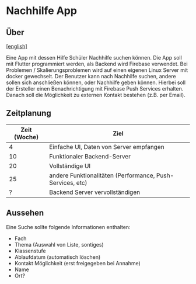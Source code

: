# Nachhilfe App

## Über

[[english]](https://github.com/FineFindus/NachHilfeApp#readme)

Eine App mit dessen Hilfe Schüler Nachhilfe suchen können. 
Die App soll mit Flutter programmiert werden, als Backend wird Firebase verwendet. Bei Problemen / Skalierungsproblemen wird auf einen eigenen Linux Server mit docker gewechselt.
Der Benutzer kann nach Nachhilfe suchen, andere sollen sich anschließen können, oder Nachhilfe geben können. Hierbei soll der Ersteller einen Benachrichtigung mit Firebase Push Services erhalten. Danach soll die Möglichkeit zu externen Kontakt bestehen (z.B. per Email).

## Zeitplanung

| Zeit (Woche) | Ziel                                                      |
|--------------|-----------------------------------------------------------|
| 4            | Einfache UI, Daten von Server empfangen                   |
| 10           | Funktionaler Backend-Server                               |
| 20           | Vollständige UI                                           |
| 25             | andere Funktionalitäten (Performance, Push-Services, etc) |
| ?           | Backend Server vervollständigen                                         |

## Aussehen
Eine Suche sollte folgende Informationen enthalten:
* Fach
* Thema (Auswahl von Liste, sontiges)
* Klassenstufe
* Ablaufdatum (automatisch löschen)
* Kontakt Möglichkeit (erst freigegeben bei Annahme)
* Name
* Ort?
